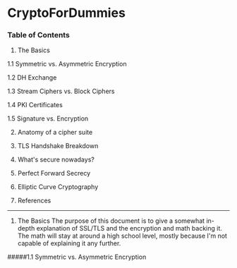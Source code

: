 # CryptoForDummies

### Table of Contents

1. The Basics

  1.1 Symmetric vs. Asymmetric Encryption
     
  1.2 DH Exchange
     
  1.3 Stream Ciphers vs. Block Ciphers
     
  1.4 PKI Certificates
     
  1.5 Signature vs. Encryption

2. Anatomy of a cipher suite

3. TLS Handshake Breakdown

4. What's secure nowadays?

5. Perfect Forward Secrecy

6. Elliptic Curve Cryptography

7. References
***
1. The Basics
The purpose of this document is to give a somewhat in-depth explanation of SSL/TLS and the encryption and math backing it. The math will stay at around a high school level, mostly because I'm not capable of explaining it any further.

  #####1.1 Symmetric vs. Asymmetric Encryption
